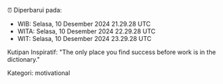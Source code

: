 ⏰ Diperbarui pada:
- WIB: Selasa, 10 Desember 2024 21.29.28 UTC
- WITA: Selasa, 10 Desember 2024 22.29.28 UTC
- WIT: Selasa, 10 Desember 2024 23.29.28 UTC

Kutipan Inspiratif:
"The only place you find success before work is in the dictionary."


Kategori: motivational


